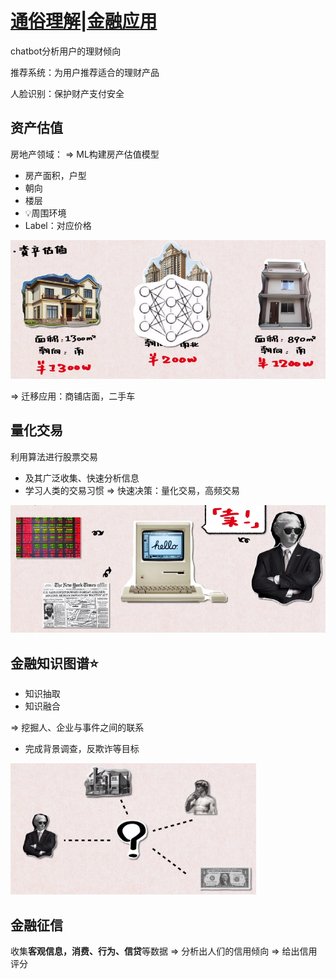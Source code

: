 # [通俗理解|金融应用](https://www.bilibili.com/video/BV1z4411g7QS)

chatbot分析用户的理财倾向

推荐系统：为用户推荐适合的理财产品

人脸识别：保护财产支付安全



## 资产估值

房地产领域： => ML构建房产估值模型

- 房产面积，户型
- 朝向
- 楼层
- 💡周围环境
- Label：对应价格

 

<img src="https://raw.githubusercontent.com/DaiDuncan/PicUploader/main/img3/20210616171836.png" alt="image-20210616171836273" style="zoom:67%;" />



=> 迁移应用：商铺店面，二手车



## 量化交易

利用算法进行股票交易

- 及其广泛收集、快速分析信息
- 学习人类的交易习惯 => 快速决策：量化交易，高频交易

<img src="https://raw.githubusercontent.com/DaiDuncan/PicUploader/main/img3/20210616172412.png" alt="image-20210616172411869" style="zoom:67%;" />



## 金融知识图谱⭐

- 知识抽取
- 知识融合



=> 挖掘人、企业与事件之间的联系

- 完成背景调查，反欺诈等目标

 

<img src="https://raw.githubusercontent.com/DaiDuncan/PicUploader/main/img3/20210616172453.png" alt="image-20210616172453322" style="zoom:80%;" />



## 金融征信

收集**客观信息，消费、行为、信贷**等数据 => 分析出人们的信用倾向 => 给出信用评分



